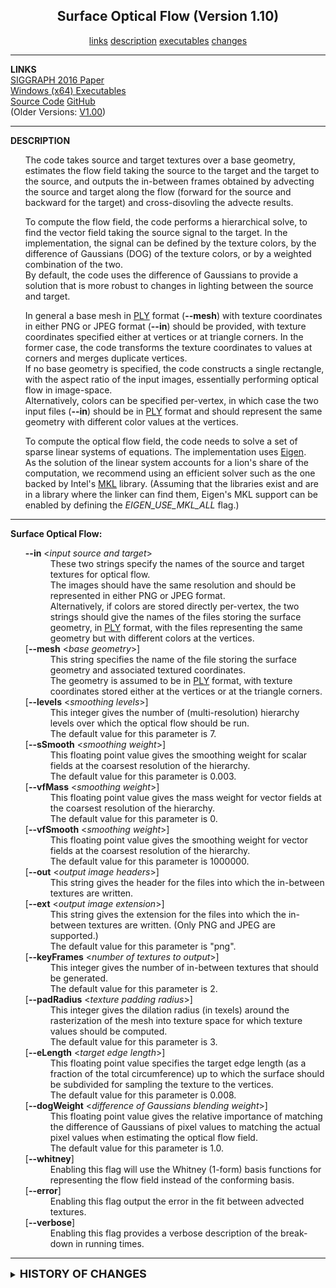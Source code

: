 <CENTER><H2>Surface Optical Flow (Version 1.10)</H2></CENTER>
<CENTER>
<A HREF="#LINKS">links</A>
<A HREF="#DESCRIPTION">description</A>
<A HREF="#EXECUTABLES">executables</A>
<A HREF="#CHANGES">changes</A>
</CENTER>
<HR>
<A NAME="LINKS"><B>LINKS</B></A><br>
<A href="https://www.cs.jhu.edu/~misha/MyPapers/SIG16.pdf">SIGGRAPH 2016 Paper</A><br>
<A HREF="https://www.cs.jhu.edu/~misha/Code/SurfaceOpticalFlow/Version1.00/SurfaceOpticalFlow.x64.zip">Windows (x64) Executables</A><BR>
<A href="https://www.cs.jhu.edu/~misha/Code/SurfaceOpticalFlow/Version1.00/SurfaceOpticalFlow.zip">Source Code</A> <a href="https://github.com/mkazhdan/PoissonRecon">GitHub</a><br> 
(Older Versions:
<A href="https://www.cs.jhu.edu/~misha/Code/SurfaceOpticalFlow/Version1.00/">V1.00</A>)
<br>


<HR>
<A NAME="DESCRIPTION"><B>DESCRIPTION</B></A><br>
<UL>
The code takes source and target textures over a base geometry, estimates the flow field taking the source to the target and the target to the source, and outputs the in-between frames obtained by advecting the source and target along the flow (forward for the source and backward for the target) and cross-disovling the advecte results.

<P> To compute the flow field, the code performs a hierarchical solve, to find the vector field taking the source signal to the target. In the implementation, the signal can be defined by the texture colors, by the difference of Gaussians (DOG) of the texture colors, or by a weighted combination of the two.<br>
By default, the code uses the difference of Gaussians to provide a solution that is more robust to changes in lighting between the source and target.

<P> In general a base mesh in <A HREF="https://www.cc.gatech.edu/projects/large_models/ply.html">PLY</A> format (<B>--mesh</B>) with texture coordinates in either PNG or JPEG format (<B>--in</B>) should be provided, with texture coordinates specified either at vertices or at triangle corners. In the former case, the code transforms the texture coordinates to values at corners and merges duplicate vertices.<br>
If no base geometry is specified, the code constructs a single rectangle, with the aspect ratio of the input images, essentially performing optical flow in image-space.<br>
Alternatively, colors can be specified per-vertex, in which case the two input files (<B>--in</B>) should be in <A HREF="https://www.cc.gatech.edu/projects/large_models/ply.html">PLY</A> format and should represent the same geometry with different color values at the vertices.
  

<P> To compute the optical flow field, the code needs to solve a set of sparse linear systems of equations. The implementation uses <A HREF="https://eigen.tuxfamily.org/">Eigen</A>.<br>
As the solution of the linear system accounts for a lion's share of the computation, we recommend using an efficient solver such as the one backed by Intel's <A HREF="https://software.intel.com/en-us/intel-mkl/">MKL</A> library. (Assuming that the libraries exist and are in a library where the linker can find them, Eigen's MKL support can be enabled by defining the <I>EIGEN_USE_MKL_ALL</I> flag.)
</UL>

<HR>
<A NAME="EXECUTABLES">
<B>Surface Optical Flow:</B><BR>
<UL>
<DL>
<DT><b>--in</b> &#60;<i>input source and target</i>&#62;
<DD> These two strings specify the names of the source and target textures for optical flow.<br>
The images should have the same resolution and should be represented in either PNG or JPEG format.<br>
Alternatively, if colors are stored directly per-vertex, the two strings should give the names of the files storing the surface geometry, in <A HREF="https://www.cc.gatech.edu/projects/large_models/ply.html">PLY</A> format, with the files representing the same geometry but with different colors at the vertices.

<DT>[<b>--mesh</b> &#60;<i>base geometry</i>&#62;]
<DD> This string specifies the name of the file storing the surface geometry and associated textured coordinates.<BR>
The geometry is assumed to be in <A HREF="https://www.cc.gatech.edu/projects/large_models/ply.html">PLY</A> format, with texture coordinates stored either at the vertices or at the triangle corners.<br>

<DT>[<b>--levels</b> &#60;<i>smoothing levels</i>&#62;]
<DD> This integer gives the number of (multi-resolution) hierarchy levels over which the optical flow should be run.<br>
The default value for this parameter is 7.<br>

<DT>[<b>--sSmooth</b> &#60;<i>smoothing weight</i>&#62;]
<DD> This floating point value gives the smoothing weight for scalar fields at the coarsest resolution of the hierarchy.<br>
The default value for this parameter is 0.003.<br>

<DT>[<b>--vfMass</b> &#60;<i>smoothing weight</i>&#62;]
<DD> This floating point value gives the mass weight for vector fields at the coarsest resolution of the hierarchy.<br>
The default value for this parameter is 0.<br>

<DT>[<b>--vfSmooth</b> &#60;<i>smoothing weight</i>&#62;]
<DD> This floating point value gives the smoothing weight for vector fields at the coarsest resolution of the hierarchy.<br>
The default value for this parameter is 1000000.<br>

<DT>[<b>--out</b> &#60;<i>output image headers</i>&#62;]
<DD> This string gives the header for the files into which the in-between textures are written.<br>

<DT>[<b>--ext</b> &#60;<i>output image extension</i>&#62;]
<DD> This string gives the extension for the files into which the in-between textures are written. (Only PNG and JPEG are supported.)<br>
The default value for this parameter is "png".<br> 

<DT>[<b>--keyFrames</b> &#60;<i>number of textures to output</i>&#62;]
<DD> This integer gives the number of in-between textures that should be generated.<br>
The default value for this parameter is 2.<br>

<DT>[<b>--padRadius</b> &#60;<i>texture padding radius</i>&#62;]
<DD> This integer gives the dilation radius (in texels) around the rasterization of the mesh into texture space for which texture values should be computed.<br>
The default value for this parameter is 3.<br>

<DT>[<b>--eLength</b> &#60;<i>target edge length</i>&#62;]
<DD> This floating point value specifies the target edge length (as a fraction of the total circumference) up to which the surface should be subdivided for sampling the texture to the vertices.<br>
The default value for this parameter is 0.008.<br>

<DT>[<b>--dogWeight</b> &#60;<i>difference of Gaussians blending weight</i>&#62;]
<DD> This floating point value gives the relative importance of matching the difference of Gaussians of pixel values to matching the actual pixel values when estimating the optical flow field.<br>
The default value for this parameter is 1.0.<br>
  
<DT>[<b>--whitney</b>]
<DD> Enabling this flag will use the Whitney (1-form) basis functions for representing the flow field instead of the conforming basis.<br>

<DT>[<b>--error</b>]
<DD> Enabling this flag output the error in the fit between advected textures.<br>

<DT>[<b>--verbose</b>]
<DD> Enabling this flag provides a verbose description of the break-down in running times.<br>

</UL>

<hr>
<DETAILS>
<SUMMARY>
<A NAME="CHANGES"><font size="+1"><b><B>HISTORY OF CHANGES</B></b></font></A>
</SUMMARY>
<A HREF="https://www.cs.jhu.edu/~misha/Code/SurfaceOpticalFlow/Version1.10/">Version 1.10</A>:
<OL>
<LI> Added support for mass regularization via the <code>--vfMass</code> flag..
</OL>

</DETAILS>
